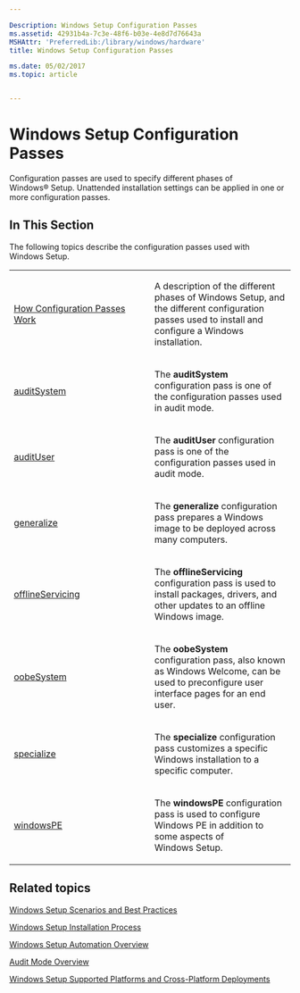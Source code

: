 ```yaml
---

Description: Windows Setup Configuration Passes
ms.assetid: 42931b4a-7c3e-48f6-b03e-4e8d7d76643a
MSHAttr: 'PreferredLib:/library/windows/hardware'
title: Windows Setup Configuration Passes

ms.date: 05/02/2017
ms.topic: article


---
```


# Windows Setup Configuration Passes


Configuration passes are used to specify different phases of Windows® Setup. Unattended installation settings can be applied in one or more configuration passes.

## <span id="In_This_Section"></span><span id="in_this_section"></span><span id="IN_THIS_SECTION"></span>In This Section


The following topics describe the configuration passes used with Windows Setup.

<table>
<colgroup>
<col width="50%" />
<col width="50%" />
</colgroup>
<tbody>
<tr class="odd">
<td align="left"><p><a href="how-configuration-passes-work.md" data-raw-source="[How Configuration Passes Work](how-configuration-passes-work.md)">How Configuration Passes Work</a></p></td>
<td align="left"><p>A description of the different phases of Windows Setup, and the different configuration passes used to install and configure a Windows installation.</p></td>
</tr>
<tr class="even">
<td align="left"><p><a href="auditsystem.md" data-raw-source="[auditSystem](auditsystem.md)">auditSystem</a></p></td>
<td align="left"><p>The <strong>auditSystem</strong> configuration pass is one of the configuration passes used in audit mode.</p></td>
</tr>
<tr class="odd">
<td align="left"><p><a href="audituser.md" data-raw-source="[auditUser](audituser.md)">auditUser</a></p></td>
<td align="left"><p>The <strong>auditUser</strong> configuration pass is one of the configuration passes used in audit mode.</p></td>
</tr>
<tr class="even">
<td align="left"><p><a href="generalize.md" data-raw-source="[generalize](generalize.md)">generalize</a></p></td>
<td align="left"><p>The <strong>generalize</strong> configuration pass prepares a Windows image to be deployed across many computers.</p></td>
</tr>
<tr class="odd">
<td align="left"><p><a href="offlineservicing.md" data-raw-source="[offlineServicing](offlineservicing.md)">offlineServicing</a></p></td>
<td align="left"><p>The <strong>offlineServicing</strong> configuration pass is used to install packages, drivers, and other updates to an offline Windows image.</p></td>
</tr>
<tr class="even">
<td align="left"><p><a href="oobesystem.md" data-raw-source="[oobeSystem](oobesystem.md)">oobeSystem</a></p></td>
<td align="left"><p>The <strong>oobeSystem</strong> configuration pass, also known as Windows Welcome, can be used to preconfigure user interface pages for an end user.</p></td>
</tr>
<tr class="odd">
<td align="left"><p><a href="specialize.md" data-raw-source="[specialize](specialize.md)">specialize</a></p></td>
<td align="left"><p>The <strong>specialize</strong> configuration pass customizes a specific Windows installation to a specific computer.</p></td>
</tr>
<tr class="even">
<td align="left"><p><a href="windowspe.md" data-raw-source="[windowsPE](windowspe.md)">windowsPE</a></p></td>
<td align="left"><p>The <strong>windowsPE</strong> configuration pass is used to configure Windows PE in addition to some aspects of Windows Setup.</p></td>
</tr>
</tbody>
</table>

 

## <span id="related_topics"></span>Related topics


[Windows Setup Scenarios and Best Practices](windows-setup-scenarios-and-best-practices.md)

[Windows Setup Installation Process](windows-setup-installation-process.md)

[Windows Setup Automation Overview](windows-setup-automation-overview.md)

[Audit Mode Overview](audit-mode-overview.md)

[Windows Setup Supported Platforms and Cross-Platform Deployments](windows-setup-supported-platforms-and-cross-platform-deployments.md)

 

 






